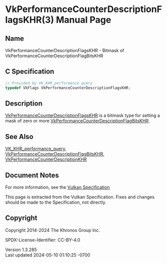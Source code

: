 # VkPerformanceCounterDescriptionFlagsKHR(3) Manual Page

## Name

VkPerformanceCounterDescriptionFlagsKHR - Bitmask of
VkPerformanceCounterDescriptionFlagBitsKHR



## <a href="#_c_specification" class="anchor"></a>C Specification

``` c
// Provided by VK_KHR_performance_query
typedef VkFlags VkPerformanceCounterDescriptionFlagsKHR;
```

## <a href="#_description" class="anchor"></a>Description

[VkPerformanceCounterDescriptionFlagsKHR](https://registry.khronos.org/vulkan/specs/1.3-extensions/man/html/VkPerformanceCounterDescriptionFlagsKHR.html)
is a bitmask type for setting a mask of zero or more
[VkPerformanceCounterDescriptionFlagBitsKHR](https://registry.khronos.org/vulkan/specs/1.3-extensions/man/html/VkPerformanceCounterDescriptionFlagBitsKHR.html).

## <a href="#_see_also" class="anchor"></a>See Also

[VK_KHR_performance_query](https://registry.khronos.org/vulkan/specs/1.3-extensions/man/html/VK_KHR_performance_query.html),
[VkPerformanceCounterDescriptionFlagBitsKHR](https://registry.khronos.org/vulkan/specs/1.3-extensions/man/html/VkPerformanceCounterDescriptionFlagBitsKHR.html),
[VkPerformanceCounterDescriptionKHR](https://registry.khronos.org/vulkan/specs/1.3-extensions/man/html/VkPerformanceCounterDescriptionKHR.html)

## <a href="#_document_notes" class="anchor"></a>Document Notes

For more information, see the <a
href="https://registry.khronos.org/vulkan/specs/1.3-extensions/html/vkspec.html#VkPerformanceCounterDescriptionFlagsKHR"
target="_blank" rel="noopener">Vulkan Specification</a>

This page is extracted from the Vulkan Specification. Fixes and changes
should be made to the Specification, not directly.

## <a href="#_copyright" class="anchor"></a>Copyright

Copyright 2014-2024 The Khronos Group Inc.

SPDX-License-Identifier: CC-BY-4.0

Version 1.3.285  
Last updated 2024-05-10 01:10:25 -0700
